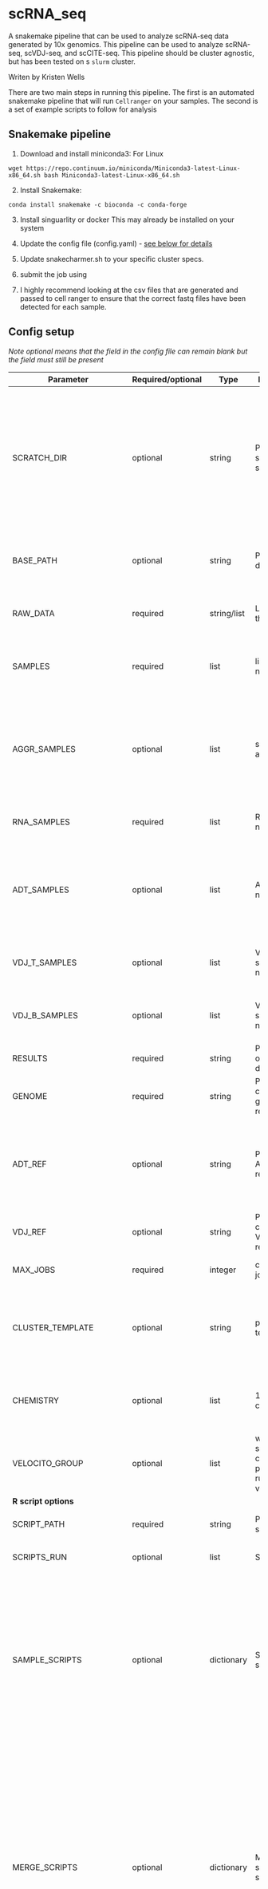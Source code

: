 # scRNA_seq
A snakemake pipeline that can be used to analyze scRNA-seq data generated by 10x genomics. This pipeline can be used to analyze scRNA-seq, scVDJ-seq, and scCITE-seq. This pipeline should be cluster agnostic, but has been tested on s `slurm` cluster.

Writen by Kristen Wells

There are two main steps in running this pipeline. The first is an automated snakemake pipeline that will run `Cellranger` on your samples. The second is a set of example scripts to follow for analysis

## Snakemake pipeline

1. Download and install miniconda3: For Linux
```{bash}
wget https://repo.continuum.io/miniconda/Miniconda3-latest-Linux-x86_64.sh bash Miniconda3-latest-Linux-x86_64.sh
```

2. Install Snakemake:
```{bash}
conda install snakemake -c bioconda -c conda-forge
```

3. Install singuarlity or docker 
This may already be installed on your system

4. Update the config file (config.yaml) - [see below for details](#config-setup)

5. Update snakecharmer.sh to your specific cluster specs. 

6. submit the job using

7. I highly recommend looking at the csv files that are generated and passed to cell ranger to ensure that the correct fastq files have been detected for each sample.


## Config setup
*Note optional means that the field in the config file can remain blank but the field must still be present*

| Parameter | Required/optional | Type | Description | Help |
|-----------|-------------------|------|-------------|------|
| SCRATCH_DIR | optional | string | Path to scratch space | A path to a directory that can be used for temporary files. This is not a true temporary directory, as these files will be needed for the rest of the pipeline, but are not needed permanantely. If you want to save space and put these large files in a different place than the main directory, put that path here. The full path to your results will be fully recreated. If you don't want to use this option, leave it blank and all results will be placed within the results directory. | 
| BASE_PATH | optional | string | Path to base dir | A path to the base directory. Setting this makes it so only a relative path from the base path is added to your scratch directory. Leaving this empty just puts the full current path into your scratch space. |
| RAW_DATA | required | string/list | Location of the raw data | Where the raw data is located. Multiple directories can be given if samples were sequenced multiple times |
| SAMPLES | required | list | list of sample names | the list of samples you want to test. This is the name that will be in the output files. The order must be identical to the order of RNA_SAMPLES, ADT_SAMPLES, and VDJ_SAMPLES |
| AGGR_SAMPLES | optional | list | samples to aggregate | Which samples should be aggregated together at the end of the pipeline. These should be samples that were split between multiple 10x runs. I generally do not recommend setting this option as it downsamples all reads to the lowest sample. Instead I prefer to merge the full samples and batch correct with `harmony` or `mnn` |
| RNA_SAMPLES | required | list | RNA sample names | The name of the RNA samples. Not the full fastq name, but the name that is the same for all samples. Likely ends in "GEX" |
| ADT_SAMPLES | optional | list | ADT sample names | The name of the samples from CITE-seq or hashtagging. If CITE-seq and hashtagging files are separate, include them both separated by a comma. Put samples in the same order as their RNA counterparts. If CITE-seq or hashtagging were not performed, leave this blank. |
| VDJ_T_SAMPLES | optional | list | VDJ T sample names | The name of the samples from TCR VDJ-seq. Put samples in the same order as their RNA counterparts. If TCR VDJ-sequencing was not peformed, leave this blank. |
| VDJ_B_SAMPLES | optional | list | VDJ B sample names | The name of the samples from BCR VDJ-seq. Put samples in the same order as their RNA counterparts. If BCR VDJ-sequencing was not peformed, leave this blank. |
| RESULTS | required | string | Path to the output directory | Path to the output directory. This directory will be made and all final results will be placed here |
| GENOME | required | string | Path to the cellranger genome reference | You can download these references from 10x genomics or make them with `mkref`. |
| ADT_REF | optional | string | Path to the ADT-reference. | This should be a comma separated file with the columns described in the 10x tutorial: id, name, read, pattern, sequence, and feature_type. The feature_type will be Antibody Capture. The name will be the name in the final output matrix. Leave this blank if CITE-seq or hashtagging were not performed. |
| VDJ_REF | optional | string | Path to the cellranger VDJ reference. | You can download this reference from 10x genmoics. If VDJ sequencing were not performed, leave this blank. |
| MAX_JOBS | required | integer | cellranger jobs | The maximum number of jobs that can be submitted by cell ranger at a time |
| CLUSTER_TEMPLATE | optional | string | path to a template | This is the template needed from 10x genomics to submit jobs on a cluster. You can download templates on their website. One is included in this git repo. If you don't want cellranger to submit jobs, leave this blank (which will set cellranger on the local jobmode) |
| CHEMISTRY | optional | list | 10x chemistry | Arguments to the `--chemstiry` flag in cellranger count. If left blank, chemistry will be `auto`. Only use this if the pipeline failed because of a failure to detect the chemistry. Can be filled in for only some samples. |
| VELOCITO_GROUP | optional | list | what samples to combine prior to running RNA velocity | Leave this blank unless you want to run RNA velocity on many samples combined.
| **R script options** |
| SCRIPT_PATH | required | string | Path to the scripts | This is the path to where the scripts are located. If you downloaded this repo, it would be `src/scripts` |
| SCRIPTS_RUN | optional | list | Scripts to run | Any scripts put here will be run as is in order and will not be run in parallel. |
| SAMPLE_SCRIPTS | optional | dictionary | Samples and scripts | Any scripts that you want to run on all samples should go here. You should include the samples you want to run through these scripts under "samples". If you want to run all samples, just put "all" under "samples". Under "scripts_run" include the name of the scripts that you want to run. Each of these will be run on every sample in order. All samples will be processed in parallel. These scripts should be located under `{SCRIPT_PATH}/individual_analysis`. Note, information about all of these samples should be filled in in the `SAMPLE_INFO` file. |
| MERGE_SCRIPTS | optional | dictionary | Merged samples and scripts. | Any samples that you want to merge should go here. The name of the merged sample should go under "samples". Include the samples that should be merged in the sample sheet under "merge_samples". If you want to instead merge all samples, include "all" under "samples". You can include a list of merged samples, so feel free to do as many differet types of merging as you want. As with the individual, all samples will be processed in parallel. All scripts you want run should go under "scripts_run". These scripts should be located under `{SCRIPT_PATH}/integrated_analysis`.  Note, information about all of these samples should also be filled in in the `SAMPLE_INFO` file. These scripts will be run after any of the individual scripts of the samples included in the "merge_samples" |
| SUBSET_SCRIPTS | optional | dictionary | Subsetted samples and scripts. | Any samples that you want to subset should go here. Note, you must include a script in the `MERGE_SCRIPTS` that performs the subsetting, variable gene finding, and data scaling as the subsetting will run the same scripts as the merge, but will skip the first. The name of the subset sample should go under "samples". Include the samples that should be subsetted in the sample sheet under "subset_from". You can include a list of subsetted samples, so feel free to do as many differet types of subsetting as you want. As with the individual, all samples will be processed in parallel. All scripts you want run should go under "scripts_run". These scripts should be located under `{SCRIPT_PATH}/integrated_analysis`.  Note, information about all of these samples should also be filled in in the `SAMPLE_INFO` file. These scripts will be run after any of the merged scripts of the merged samples included in the "subset_from" |
| SAMPLE_INFO | required | string | Path to the sample info | This file contains all the sample info for every sample. It should have the following columns. `sample`, `HTO`, `ADT`, `hash_ident`, `VDJ_T`, `VDJ_B`, `adt_pca`, `adt_umap`, `PCs`, `resolution`, `merge_samples`, `subset_from`, `batch_correction`. These are described in the [sample info section](#sample-info) |
| RSCRIPT_CONTAINER | optional | string | path to R script container | Only needed if running within the singularity or docker image. It can be downloaded [here](https://hub.docker.com/repository/docker/kwellswrasman/smith_2024_r_docker/general) or built from the `docker/r_docker` recipe |
| DROPKICK_CONTAINER | optional | string | path to R script container | Only needed if running within the singularity or docker image. The can be downloaded [here](https://hub.docker.com/repository/docker/kwellswrasman/dropkick/general) or built from the `docker/dropkick` recipe |
| SCAR_CONTAINER | optional | string | path to R script container | Only needed if running within the singularity or docker image. The can be downloaded [here](https://hub.docker.com/repository/docker/kwellswrasman/smith_2024_r_docker/general) or built from the `docker/r_docker` recipe |
| IMMCANTATION_CONTAINER | optional | string | path to immcantation container | Only needed if running within the singularity or docker image. The can be downloaded following instructions [here](https://immcantation.readthedocs.io/en/stable/docker/intro.html) |


## Sample info
| Column | Type  | Description | Help |
|--------|-------|-------------|------|
| `sample`| string | name of the sample | if this is for the individual analysis, the sample names should match those under `SAMPLES` in the config file. They should also match the names under `samples` in `SAMPLE_SCRIPTS`. If this is for merged, they should match the name under `samples` in `MERGED_SCRIPTS` or for subsetted, they should match the name under `samples` in `SUBSET_SCRIPTS`. Right now, you have to manually update the subset script to correctly name the new subsetted object and this must then match the name under `samples` in `SUBSET_SCRIPTS`. |
| `HTO` | boolean | Are HTOs included | Set to TRUE if HTOs are included in your dataset, FALSE if not. This just makes it so your object is made correctly and will run demultiplexing on HTOs if they are included. |
| `ADT` | boolean | Are ADTs included | Set to TRUE if ADTs are included, FALSE if they are not. This will make an ADT assay in your Seurat object if they are included and will include them in your plots. |
| `hash_ident` | string | pattern to find the htos | Provide a pattern to identify the HTOs from the ADT assay if they are there. This is just used to split the HTO and ADT into separate assays. |
| `VDJ_T` | boolean | Are VDJ TCRs included | Set to TRUE if VDJ on TCR was run. If so, TCR data will be loaded into the Seurat object. |
| `VDJ_B` | boolean | Are VDJ BCRs included | Set to TRUE if VDJ on TCR was run. If so, BCR data will be loaded into the Seurat object. |
| `adt_pca` | boolean | Should PCA be run on ADTs | Only set this to TRUE if you have more than 30 ADTs and ADTs were run, otherwise set to FALSE. |
| `adt_umap` | boolean | Should UMAP be run on ADTs | Only set this to TRUE if you have ADTs and want to also make a UMAP using ADTs and combined ADT and RNA. Otherwise set to FALSE |
| `PCs` | integer | Number of PCs | The number of PCs to use for clustering and UMAP dimensionality reduction. Images in `results/R_analysis/{sample}/images/RNA_pca.pdf` will be helpful to identify the number of PCs to use. |
| `resolution` | integer | clustering resolution | The clustering resolution to use. Many will be tested and plotted for you. Images in `results/R_analysis/{sample}/images/clustering_resolution.pdf` will be helpful to identify the number of PCs to use. |
| `merge_samples` | comma separated values | What samples to merge | If this is a merged sample, include a comma separated list of samples to merge. The processed rda files from these will be read in and merged. If this isn't a merged sample, set to `NA` |
|  `subset_from` | comma separated values | What samples to subset | If this is a subsetted sample, include the value of the merged sample it was subset from. This is primarily used to ensure all appropriate scripts are run before running this one. If this isn't a subsetted sample, set to `NA` |
| `batch_correction` | string | batch correction to use | What batch correction to use on a merged sample, set to `rna` (no correction), `mnn` (mutual nearest neighbor) or `harmony` (harmony). If this isn't a merged sample, set to `NA`. |

## Output files
If you run all scripts in the repo, the following files will be made. All output files will be in `{results}/R_analysis/{sample}` where the `results` is the same as the `RESULTS_DIR` in the config and the `sample` is the same as the sample in `sample_info`. Each of these directories has `images` (where all images are saved), `rda_obj` (where all rda objects are saved), and `files` (where all files are saved).

| File name | Type | Description |
|-----------|------|-------------|
| **rda_obj** |
| `rda_obj/seurat_unfilt.rds` | R object | The fully unprocesed seurat object, this will contain all cells output by cellranger |
| `rda_obj/seurat_start.rds` | R object | The Seurat object where all low quality cells have been removed |
| `rda_obj/seurat_doublet.rds` | R object | The Seurat object where doublets have been labed but not removed |
| `rda_obj/seurat_processed.rds` | R object | The fully processed Seurat object. If the full pipeline has been run, this will include dimensionality reductions, clustering, and cell type identificaiton |
| **images** |
| `images/RNA_pca.pdf` | pdf file | Images associated with running the PCA. This includes genes associate with top PCs, PC 1 and 2 plotted and colored by QC metrics, jackstraw, and elbow plot. These are helpful for determining data quality and number of PCs for downstream analysis. |
| `images/clustering_resolution.pdf` | pdf file | Images associated with clustering. Many clustering resolutions are run. This is a comparision of those different resoultions (showing how cells move between them) and all resolutions plotted on the UMAP. This is helpful for determining downstream resolutions |
| `images/celltype_mapping.pdf` | pdf file | Images created when mapping the sample to referenes. This includes a heatmap showing correlation between your clusters and the reference and UMAPs colored by this new cell type identification. If many references are included, this will also include a UMAP based on the top hit from any reference. |
| `images/testing_batch_correction.pdf`| pdf file | Only present if merging was done. This shows UMAPs of no correction, `mnn` correction, and `harmony` correction colored by cluster, celltype, and sample as well as a heatmap comparing the similarity of clusters identified after `mnn` and `harmony` batch correction. |


## R scripts

All of these r scripts are currently written to run within the snakemake pipeline, however you are welcome to run and modify them on your own.

R scripts for the analysis are found in `src/scripts`. There are two directories here. One called `individual_analysis` includes scripts to process an individual sample. `intigrated_analysis` contains scripts to run analysis on multiple samples.

To run these scripts outside of the docker container, you will need to install my custom analysis package `scAnalysisR`:

```R
install.packages("devtools")
library(devtools)
install_github("CUAnschutzBDC/scAnalysisR")
```

Scripts within each directory are numbered based on the order in which they should be run.

They include:

1. Steps for intial processing and filtering of the data
2. Steps for doublet removal
3. Steps for normalizing ADTs (if they are present in your data)
4. Steps for dimensional reduction with PCA and UMAP either on RNA alone or with ADTs included
5. Steps to name clusters based on references with `clustifyr`
6. Steps for marker detection
7. Steps for gene ontology and pathway analysis
8. Steps for integrating multiple samples
9. Steps for differential expression when multiple samples are present

For many of these steps, I've included different methods of performing them (for example batch correction can be done with `harmony` or `fastMNN`) and ways of comparing the different approaches so you can make an informed decision about what method is best for your samples.

For all scripts in this analysis, please make sure you understand the processing steps so you know what are the appropriate parameters for each step. These scripts are not intended to be run blindly with no understanding of the underlying algorithims.
